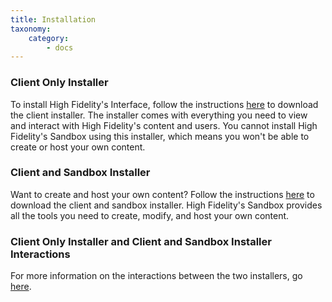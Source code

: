 ```yaml
---
title: Installation
taxonomy:
    category:
        - docs
---
```

### Client Only Installer
To install High Fidelity's Interface, follow the instructions [here](https://docs.highfidelity.com/get-started/installation/client-install) to download the client installer. The installer comes with everything you need to view and interact with High Fidelity's content and users. You cannot install High Fidelity's Sandbox using this installer, which means you won't be able to create or host your own content.

### Client and Sandbox Installer
Want to create and host your own content? Follow the instructions [here](https://docs.highfidelity.com/get-started/installation/client-and-sandbox-install) to download the client and sandbox installer. High Fidelity's Sandbox provides all the tools you need to create, modify, and host your own content. 

### Client Only Installer and Client and Sandbox Installer Interactions
For more information on the interactions between the two installers, go [here](https://docs.highfidelity.com/get-started/installation/installer-interactions).